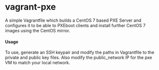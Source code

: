 # vagrant-pxe

A simple Vagrantfile which builds a CentOS 7 based PXE Server and configures it to be able to PXEboot clients and install further CentOS 7 images using the CentOS mirror.

#### Usage

To use, generate an SSH keypair and modify the paths in Vagrantfile to the private and public key files. Also modify the public_network IP for the pxe VM to match your local network.
